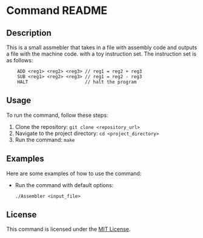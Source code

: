 # Command README

## Description
This is a small assmebler that takes in a file with assembly code and outputs a file with the machine code. with a toy instruction set. The instruction set is as follows:
```
    ADD <reg1> <reg2> <reg3> // reg1 = reg2 + reg3
    SUB <reg1> <reg2> <reg3> // reg1 = reg2 - reg3
    HALT                     // halt the program
```

## Usage
To run the command, follow these steps:

1. Clone the repository: `git clone <repository_url>`
2. Navigate to the project directory: `cd <project_directory>`
3. Run the command: `make`


## Examples
Here are some examples of how to use the command:

- Run the command with default options:
    ```
    ./Assembler <input_file> 
    ```

## License
This command is licensed under the [MIT License](LICENSE).